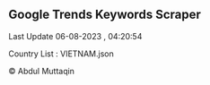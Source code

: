 

## Google Trends Keywords Scraper 
 
Last Update 06-08-2023 , 04:20:54

Country List :
VIETNAM.json



© Abdul Muttaqin 
